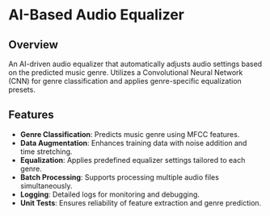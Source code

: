 # AI-Based Audio Equalizer

## Overview

An AI-driven audio equalizer that automatically adjusts audio settings based on the predicted music genre. Utilizes a Convolutional Neural Network (CNN) for genre classification and applies genre-specific equalization presets.

## Features

- **Genre Classification**: Predicts music genre using MFCC features.
- **Data Augmentation**: Enhances training data with noise addition and time stretching.
- **Equalization**: Applies predefined equalizer settings tailored to each genre.
- **Batch Processing**: Supports processing multiple audio files simultaneously.
- **Logging**: Detailed logs for monitoring and debugging.
- **Unit Tests**: Ensures reliability of feature extraction and genre prediction.

